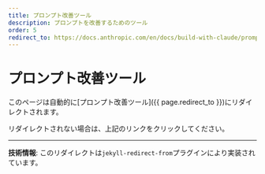 ```yaml
---
title: プロンプト改善ツール
description: プロンプトを改善するためのツール
order: 5
redirect_to: https://docs.anthropic.com/en/docs/build-with-claude/prompt-engineering/prompt-improver.md
---
```


<!-- このページはJekyllのリダイレクトプラグインにより自動的にリダイレクトされます -->

# プロンプト改善ツール

このページは自動的に[プロンプト改善ツール]({{ page.redirect_to }})にリダイレクトされます。

リダイレクトされない場合は、上記のリンクをクリックしてください。

---

**技術情報**: このリダイレクトは`jekyll-redirect-from`プラグインにより実装されています。
